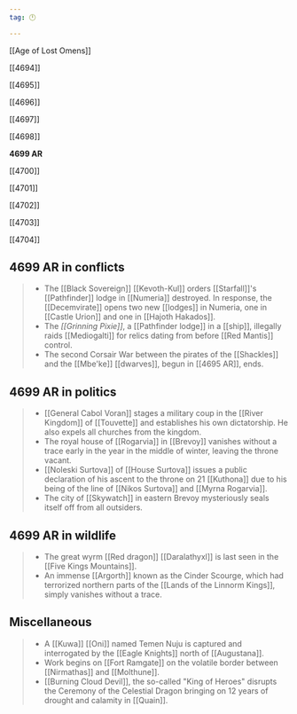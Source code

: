 ```yaml
---
tag: 🕛

---
```

[[Age of Lost Omens]]


[[4694]]

[[4695]]

[[4696]]

[[4697]]

[[4698]]

**4699 AR**

[[4700]]

[[4701]]

[[4702]]

[[4703]]

[[4704]]



## 4699 AR in conflicts

>  - The [[Black Sovereign]] [[Kevoth-Kul]] orders [[Starfall]]'s [[Pathfinder]] lodge in [[Numeria]] destroyed. In response, the [[Decemvirate]] opens two new [[lodges]] in Numeria, one in [[Castle Urion]] and one in [[Hajoth Hakados]].
>  - The *[[Grinning Pixie]]*, a [[Pathfinder lodge]] in a [[ship]], illegally raids [[Mediogalti]] for relics dating from before [[Red Mantis]] control.
>  - The second Corsair War between the pirates of the [[Shackles]] and the [[Mbe'ke]] [[dwarves]], begun in [[4695 AR]], ends.


## 4699 AR in politics

>  - [[General Cabol Voran]] stages a military coup in the [[River Kingdom]] of [[Touvette]] and establishes his own dictatorship. He also expels all churches from the kingdom.
>  - The royal house of [[Rogarvia]] in [[Brevoy]] vanishes without a trace early in the year in the middle of winter, leaving the throne vacant.
>  - [[Noleski Surtova]] of [[House Surtova]] issues a public declaration of his ascent to the throne on 21 [[Kuthona]] due to his being of the line of [[Nikos Surtova]] and [[Myrna Rogarvia]].
>  - The city of [[Skywatch]] in eastern Brevoy mysteriously seals itself off from all outsiders.


## 4699 AR in wildlife

>  - The great wyrm [[Red dragon]] [[Daralathyxl]] is last seen in the [[Five Kings Mountains]].
>  - An immense [[Argorth]] known as the Cinder Scourge, which had terrorized northern parts of the [[Lands of the Linnorm Kings]], simply vanishes without a trace.


## Miscellaneous

>  - A [[Kuwa]] [[Oni]] named Temen Nuju is captured and interrogated by the [[Eagle Knights]] north of [[Augustana]].
>  - Work begins on [[Fort Ramgate]] on the volatile border between [[Nirmathas]] and [[Molthune]].
>  - [[Burning Cloud Devil]], the so-called "King of Heroes" disrupts the Ceremony of the Celestial Dragon bringing on 12 years of drought and calamity in [[Quain]].






